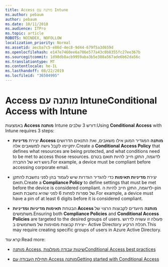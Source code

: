 ```yaml
---
title: Access מותנה עם Intune
ms.author: pebaum
author: pebaum
ms.date: 10/11/2018
ms.audience: ITPro
ms.topic: article
ROBOTS: NOINDEX, NOFOLLOW
localization_priority: Normal
ms.assetid: aecba7c5-e86d-4ec8-9d44-679f5a3d659d
ms.openlocfilehash: e147e7460ee6a786e577a43c0b8355fc27ee367b
ms.sourcegitcommit: 1d98db8acb9959aba3b5e308a567ade6b62da56c
ms.translationtype: MT
ms.contentlocale: he-IL
ms.lasthandoff: 08/22/2019
ms.locfileid: "36504995"
---
```

# <a name="conditional-access-with-intune"></a><span data-ttu-id="9badc-102">Access מותנה עם Intune</span><span class="sxs-lookup"><span data-stu-id="9badc-102">Conditional Access with Intune</span></span>

<span data-ttu-id="9badc-103">באמצעות **Access מותנה** Intune דורש 3 שלבים:</span><span class="sxs-lookup"><span data-stu-id="9badc-103">Using **Conditional Access** with Intune requires 3 steps:</span></span> 
  
- <span data-ttu-id="9badc-104">יצירת **מדיניות Access מותנה** המגדיר המוגן אילו משאבים, ואת התנאים הדרושים יתקיימו לקבל גישה למשאבים אלה.</span><span class="sxs-lookup"><span data-stu-id="9badc-104">Create a **Conditional Access Policy** that defines what resources are being protected, and what conditions need to be met to access those resources.</span></span> <span data-ttu-id="9badc-105">לדוגמה, התקן חייב להיות תואם בטרם ניגש דוא של החברה.</span><span class="sxs-lookup"><span data-stu-id="9badc-105">For example, a device must be compliant before accessing corporate email.</span></span> 
    
- <span data-ttu-id="9badc-106">יצירת **מדיניות תאימות** כדי להגדיר הגדרות שיש לעמוד בהן לפני נחשבת להתקן תואם.</span><span class="sxs-lookup"><span data-stu-id="9badc-106">Create a **Compliance Policy** to define settings that must be met before the device is considered compliant.</span></span> <span data-ttu-id="9badc-107">לדוגמה, התקן חייב להיות ה-pin של ספרות לפחות 6 לפני שהיא נחשבת תואם.</span><span class="sxs-lookup"><span data-stu-id="9badc-107">For example, a device must have a pin of at least 6 digits before it is considered compliant.</span></span> 
    
- <span data-ttu-id="9badc-108">הבטחת **תאימות מדיניות** **ומדיניות Access מותנה** מיועדים לקבוצות הרצוי של משתמשים.</span><span class="sxs-lookup"><span data-stu-id="9badc-108">Ensuring both **Compliance Policies** and **Conditional Access Policies** are targeted to the desired groups of users.</span></span> <span data-ttu-id="9badc-109">פעולה זו עשויה לדרוש יצירת קבוצות מסוימות של משתמשים ב- Active Directory תכלת הרקיע.</span><span class="sxs-lookup"><span data-stu-id="9badc-109">This may require creating specific groups of users in Azure Active Directory.</span></span> 
    
<span data-ttu-id="9badc-110">קרא עוד:</span><span class="sxs-lookup"><span data-stu-id="9badc-110">Read more:</span></span>
  
- [<span data-ttu-id="9badc-111">מותנה Access, שיטות עבודה מומלצות</span><span class="sxs-lookup"><span data-stu-id="9badc-111">Conditional Access best practices</span></span>](https://docs.microsoft.com/azure/active-directory/conditional-access/best-practices)
    
- [<span data-ttu-id="9badc-112">תחילת העבודה עם Access מותנה</span><span class="sxs-lookup"><span data-stu-id="9badc-112">Getting started with Conditional Access </span></span>](https://docs.microsoft.com/azure/active-directory/active-directory-conditional-access-azure-portal-get-started)
    

